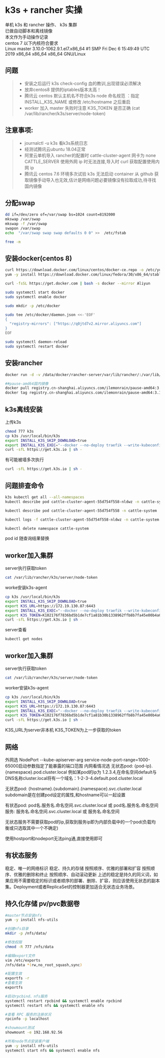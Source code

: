 # k3s + rancher 实操
单机 k3s 和 rancher 操作、 k3s 集群  
已做自动脚本和离线镜像  
本文作为手动操作记录  
centos 7 以下内核符合要求  
Linux master 3.10.0-1062.9.1.el7.x86_64 #1 SMP Fri Dec 6 15:49:49 UTC 2019 x86_64 x86_64 x86_64 GNU/Linux
## 问题
>* 安装之后运行 k3s check-config 血的教训,出现错误必须解决
>* 放弃centos8 提供的iptables版本太高！
>* 腾讯云 centos 默认主机名不符合k3s node 命名规范 ：指定 INSTALL_K3S_NAME 或修改 /etc/hostname 之后重启
>* worker 加入 master 失败时注意 K3S_TOKEN 是否正确 (cat /var/lib/rancher/k3s/server/node-token)
## 注意事项:
>* journalctl -u k3s 看k3s系统日志
>* 经测试腾讯云ubuntu 18.04正常
>* 阿里云单机导入 rancher的配置时 cattle-cluster-agent 网卡为 none CATTLE_SERVER 使用外网 ip 时无法连接,导入时 curl 获取配置使用内网 ip  
>* 腾讯云 centos 7.6 环境多次试验 k3s 无法启动 container 从 github 获取镜像手动导入也无效,估计是网络问题必要镜像没有拉取成功,待寻找国内镜像
## 分配swap
~~~bash
dd if=/dev/zero of=/var/swap bs=1024 count=8192000
mkswap /var/swap
mkswap -f /var/swap
swapon /var/swap
echo  "/var/swap swap swap defaults 0 0" >>  /etc/fstab

free -m
~~~
## 安装docker(centos 8)
~~~bash
curl https://download.docker.com/linux/centos/docker-ce.repo -o /etc/yum.repos.d/docker-ce.repo
yum -y install https://download.docker.com/linux/fedora/30/x86_64/stable/Packages/containerd.io-1.2.6-3.3.fc30.x86_64.rpm

curl -fsSL https://get.docker.com | bash -s docker --mirror Aliyun

sudo systemctl start docker
sudo systemctl enable docker

sudo mkdir -p /etc/docker

sudo tee /etc/docker/daemon.json <<-'EOF'
{
  "registry-mirrors": ["https://q0jtd7v2.mirror.aliyuncs.com"]
}
EOF

sudo systemctl daemon-reload
sudo systemctl restart docker
~~~
## 安装rancher
~~~bash
docker run -d -v /data/docker/rancher-server/var/lib/rancher/:/var/lib/rancher/  --name rancher-server -p 80:80 -p 443:443 rancher/rancher:stable

##pause-amd64国内镜像
docker pull registry.cn-shanghai.aliyuncs.com/ilemonrain/pause-amd64:3.1
docker tag registry.cn-shanghai.aliyuncs.com/ilemonrain/pause-amd64:3.1 k8s.gcr.io/pause-amd64:3.1
~~~
## k3s离线安装

上传k3s
~~~bash
chmod 777 k3s
cp k3s /usr/local/bin/k3s
export INSTALL_K3S_SKIP_DOWNLOAD=true
export INSTALL_K3S_EXEC="--docker --no-deploy traefik --write-kubeconfig ~/.kube/config --write-kubeconfig-mode 666"
curl -sfL https://get.k3s.io | sh -
~~~
有可能被墙多次执行 
~~~bash 
curl -sfL https://get.k3s.io | sh - 
~~~
## 问题排查命令
~~~bash
k3s kubectl get all --all-namespaces
kubectl describe pod cattle-cluster-agent-55d754f558-nldwz -n cattle-system

kubectl describe pod cattle-cluster-agent-55d754f558 -n cattle-system

kubectl logs -f cattle-cluster-agent-55d754f558-nldwz -n cattle-system

kubectl delete namespace cattle-system
~~~
pod id 随查询结果替换

## worker加入集群
server执行获取token
~~~bash
cat /var/lib/rancher/k3s/server/node-token
~~~
worke安装k3s-agent
~~~bash
cp k3s /usr/local/bin/k3s
export INSTALL_K3S_SKIP_DOWNLOAD=true
export K3S_URL=https://172.19.130.87:6443
export INSTALL_K3S_EXEC="--docker --no-deploy traefik --write-kubeconfig ~/.kube/config --write-kubeconfig-mode 666"
export K3S_TOKEN=K102176f7836bd5b1de7cf1a81b30b1338962ffb8b7fa45e00b4a0c14c35885c9fc::server:f60b034156250b562b173c98bd9859d5
curl -sfL https://get.k3s.io | sh -
~~~
server查看
~~~bash
kubectl get nodes
~~~

## worker加入集群
server执行获取token
~~~bash
cat /var/lib/rancher/k3s/server/node-token
~~~
worker安装k3s-agent
~~~bash
cp k3s /usr/local/bin/k3s
export INSTALL_K3S_SKIP_DOWNLOAD=true
export K3S_URL=https://172.19.130.87:6443
export INSTALL_K3S_EXEC="--docker --no-deploy traefik --write-kubeconfig ~/.kube/config --write-kubeconfig-mode 666"
export K3S_TOKEN=K102176f7836bd5b1de7cf1a81b30b1338962ffb8b7fa45e00b4a0c14c35885c9fc::server:f60b034156250b562b173c98bd9859d5
curl -sfL https://get.k3s.io | sh -
~~~

K3S_URL为server非本机
K3S_TOKEN为上一步获取的token

## 网络
外网选 NodePort --kube-apiserver-arg service-node-port-range=1000-65000启动参数指定了能暴露的端口范围
内网看情况选
无状态pod: {pod-ip}.{namespace}.pod.cluster.local
  例如某pod的ip为  1.2.3.4,在命名空间default与DNS名称cluster.local将有一个域名：1-2-3-4.default.pod.cluster.local
   
无状态pod: {hostname}.{subdomain}.{namespace}.svc.cluster.local
subdomain是在创建pod设定的属性,和hostname可以一起设置

有状态pod: pod名.服务名.命名空间.svc.cluster.local 或 pod名.服务名.命名空间
服务: 服务名.命名空间.svc.cluster.local 或 服务名.命名空间

无状态服务不需要获取pod的ip,获取到服务ip即为内部负载中的一个pod(负载均衡或只选取其中一个不确定)

使用hostport和nodeport无法ping通,直接使用即可
## 有状态服务
稳定、唯一的网络标识
稳定、持久的存储
按照顺序、优雅的部署和扩容
按照顺序、优雅的删除和终止
按照顺序、自动滚动更新
上述的稳定是持久的同义词，如果应用不需要稳定的标识或者顺序的部署、删除、扩容，则应该使用无状态的副本集。Deployment或者ReplicaSet的控制器更加适合无状态业务场景。

## 持久化存储 pv/pvc数据卷
~~~bash
#master节点安装nfs
yum -y install nfs-utils

#创建nfs目录
mkdir -p /nfs/data/

#修改权限
chmod -R 777 /nfs/data

#编辑export文件
vim /etc/exports
/nfs/data *(rw,no_root_squash,sync)

#配置生效
exportfs -r
#查看生效
exportfs

#启动rpcbind、nfs服务
systemctl restart rpcbind && systemctl enable rpcbind
systemctl restart nfs && systemctl enable nfs

#查看 RPC 服务的注册状况
rpcinfo -p localhost

#showmount测试
showmount -e 192.168.92.56

#所有node节点安装客户端
yum -y install nfs-utils
systemctl start nfs && systemctl enable nfs
~~~